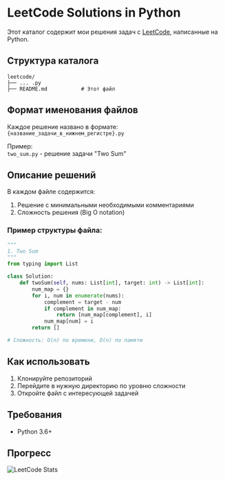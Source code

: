 # LeetCode Solutions in Python

Этот каталог содержит мои решения задач с [LeetCode](https://leetcode.com/), написанные на Python.

## Структура каталога

```
leetcode/
├── ... .py
├── README.md           # Этот файл
```

## Формат именования файлов

Каждое решение названо в формате:  
`{название_задачи_в_нижнем_регистре}.py`

Пример:  
`two_sum.py` - решение задачи "Two Sum"

## Описание решений

В каждом файле содержится:
1. Решение с минимальными необходимыми комментариями
2. Сложность решения (Big O notation)

### Пример структуры файла:

```python
"""
1. Two Sum
"""
from typing import List

class Solution:
    def twoSum(self, nums: List[int], target: int) -> List[int]:
        num_map = {}
        for i, num in enumerate(nums):
            complement = target - num
            if complement in num_map:
                return [num_map[complement], i]
            num_map[num] = i
        return []

# Сложность: O(n) по времени, O(n) по памяти
```

## Как использовать

1. Клонируйте репозиторий
2. Перейдите в нужную директорию по уровню сложности
3. Откройте файл с интересующей задачей

## Требования

- Python 3.6+

## Прогресс

![LeetCode Stats](https://leetcard.jacoblin.cool/lev1nxxx?theme=nord&font=Roboto&ext=contest)


